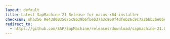 ```yaml
---
layout: default
title: Latest SapMachine 21 Release for macos-x64-installer
checksum: sha256 9e43d0035675c8639b6fbeb37a3c800f4dfeb26c9c7a2bbb3be0be21d4219464
redirect_to:
  - https://github.com/SAP/SapMachine/releases/download/sapmachine-21.0.1/sapmachine-jre-21.0.1_macos-x64_bin.dmg
---
```

